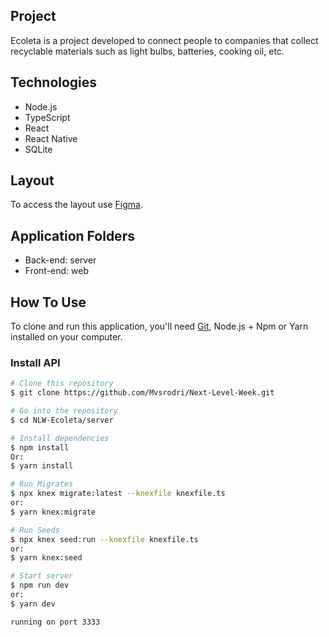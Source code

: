 ## Project

Ecoleta is a project developed to connect people to companies that collect recyclable materials such as light bulbs, batteries, cooking oil, etc.

## Technologies

- Node.js
- TypeScript
- React
- React Native
- SQLite

## Layout

To access the layout use [Figma](https://www.figma.com/file/9TlOcj6l7D05fZhU12xWT3/Ecoleta-(Booster)?node-id=0%3A1).

## Application Folders
- Back-end: server
- Front-end: web

## How To Use

To clone and run this application, you'll need [Git](https://git-scm.com), Node.js + Npm or Yarn installed on your computer.


### Install API

```bash
# Clone this repository
$ git clone https://github.com/Mvsrodri/Next-Level-Week.git

# Go into the repository
$ cd NLW-Ecoleta/server

# Install dependencies
$ npm install
Or:
$ yarn install

# Run Migrates
$ npx knex migrate:latest --knexfile knexfile.ts
or:
$ yarn knex:migrate

# Run Seeds
$ npx knex seed:run --knexfile knexfile.ts
or:
$ yarn knex:seed

# Start server
$ npm run dev
or:
$ yarn dev

running on port 3333
```
